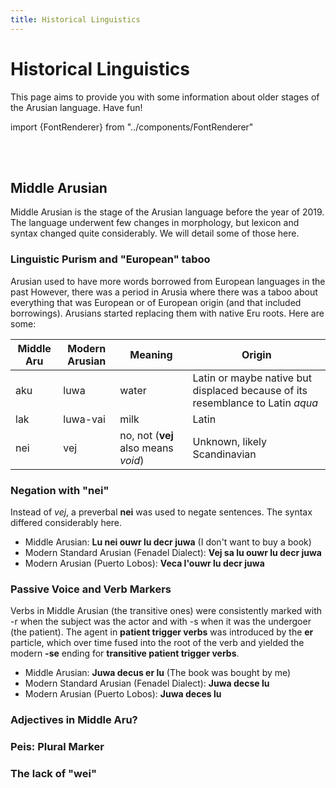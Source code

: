 ```yaml
---
title: Historical Linguistics
---
```


# Historical Linguistics

This page aims to provide you with some information about older stages of the Arusian language. Have fun!

import {FontRenderer} from "../components/FontRenderer"

<FontRenderer
    text=". r,ag ,au suP ,aal ,aaF as u sarGerM Ges as med ,ajura as mad ."
    size="33px"
    color="var(--ifm-color-primary, #794cbd)"
/>
<br/>
<FontRenderer
    text=". . s,araM ,arTal . ."
    size="33px"
    color="var(--ifm-color-primary, #794cbd)"
/>
<br/>

## Middle Arusian

Middle Arusian is the stage of the Arusian language before the year of 2019. The language underwent few changes
in morphology, but lexicon and syntax changed quite considerably. We will detail some of those here.

### Linguistic Purism and "European" taboo
Arusian used to have more words borrowed from European languages in the past However, there was a period in Arusia where there was a taboo about everything that was European or of European origin (and that included borrowings). Arusians started replacing them with native Eru roots. Here are some:

|Middle Aru|Modern Arusian|Meaning|Origin|
|---|---|---|---|
|aku|luwa|water|Latin or maybe native but displaced because of its resemblance to Latin *aqua*|
|lak|luwa-vai|milk|Latin|
|nei|vej|no, not (**vej** also means _void_)|Unknown, likely Scandinavian|

### Negation with "nei"
Instead of _vej_, a preverbal **nei** was used to negate sentences. The syntax differed considerably here.

- Middle Arusian: **Lu nei ouwr lu decr juwa** (I don't want to buy a book)
- Modern Standard Arusian (Fenadel Dialect): **Vej sa lu ouwr lu decr juwa**
- Modern Arusian (Puerto Lobos): **Veca l'ouwr lu decr juwa**

### Passive Voice and Verb Markers
Verbs in Middle Arusian (the transitive ones) were consistently marked with -r when the subject was the actor and with -s when it was the undergoer (the patient). The agent in **patient trigger verbs** was introduced by the **er** particle, which over time fused into the root of the verb and yielded the modern **-se** ending for **transitive patient trigger verbs**.  

- Middle Arusian: **Juwa decus er lu** (The book was bought by me)
- Modern Standard Arusian (Fenadel Dialect): **Juwa decse lu**
- Modern Arusian (Puerto Lobos): **Juwa  deces lu**

### Adjectives in Middle Aru?

### Peis: Plural Marker

### The lack of "wei"
